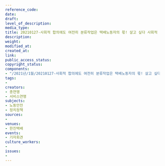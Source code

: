 ```yaml
---
reference_code: 
date: 
draft: 
level_of_description: 
media_type: 
title: 20210127-사회적 합의에도 여전히 분류작업은 택배노동자의 몫! 살고 싶다 사회적 총파업 선포 기자회견
description: 
weight: 
modified_at: 
created_at: 
link: 
public_access_status: 
copyright_status: 
components:
- "/2021년/1월/20210127-사회적 합의에도 여전히 분류작업은 택배노동자의 몫! 살고 싶다 사회적 총파업 선포 기자회견/_5D48826.jpg"
tags:
- 
creators:
- 총연맹
- 서비스연맹
subjects:
- 노동안전
- 정치정책
sources:
- 
venues:
- 한진택배
events:
- 기자회견
culture_workers:
- 
issues:
- 
---
```

